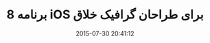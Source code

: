 ---
layout: post
title: "8 برنامه iOS برای طراحان گرافیک خلاق"
date: 2015-07-30 20:41:12
section: article
tags: design ios app
link: "http://www.majidonline.com/article/8_%D8%A8%D8%B1%D9%86%D8%A7%D9%85%D9%87_iOS_%D8%A8%D8%B1%D8%A7%DB%8C_%D8%B7%D8%B1%D8%A7%D8%AD%D8%A7%D9%86_%DA%AF%D8%B1%D8%A7%D9%81%DB%8C%DA%A9_%D8%AE%D9%84%D8%A7%D9%82.html"
user: "نوید کاشانی"
user_link: "http://navid.kashani.ir/"
---